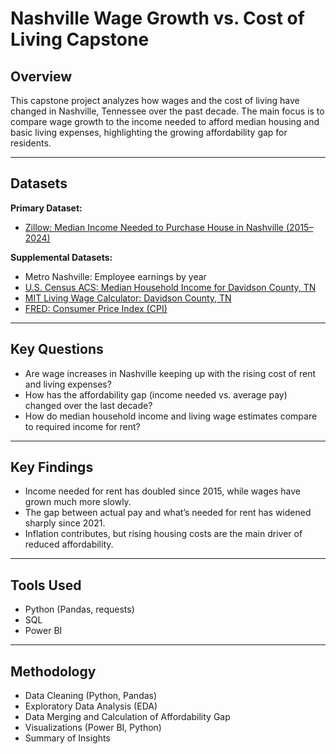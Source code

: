 # Nashville Wage Growth vs. Cost of Living Capstone

## Overview

This capstone project analyzes how wages and the cost of living have changed in Nashville, Tennessee over the past decade. The main focus is to compare wage growth to the income needed to afford median housing and basic living expenses, highlighting the growing affordability gap for residents.

---

## Datasets

**Primary Dataset:**

- [Zillow: Median Income Needed to Purchase House in Nashville (2015–2024)](https://www.zillow.com/research/data/)

**Supplemental Datasets:**

- Metro Nashville: Employee earnings by year  
- [U.S. Census ACS: Median Household Income for Davidson County, TN](https://data.census.gov/table?q=median+household+income+davidson+county+tn)  
- [MIT Living Wage Calculator: Davidson County, TN](https://livingwage.mit.edu/counties/47037)  
- [FRED: Consumer Price Index (CPI)](https://fred.stlouisfed.org/series/CPIAUCSL)

---

## Key Questions

- Are wage increases in Nashville keeping up with the rising cost of rent and living expenses?  
- How has the affordability gap (income needed vs. average pay) changed over the last decade?  
- How do median household income and living wage estimates compare to required income for rent?

---

## Key Findings

- Income needed for rent has doubled since 2015, while wages have grown much more slowly.  
- The gap between actual pay and what’s needed for rent has widened sharply since 2021.  
- Inflation contributes, but rising housing costs are the main driver of reduced affordability.

---

## Tools Used

- Python (Pandas, requests)  
- SQL  
- Power BI

---

## Methodology

- Data Cleaning (Python, Pandas)  
- Exploratory Data Analysis (EDA)  
- Data Merging and Calculation of Affordability Gap  
- Visualizations (Power BI, Python)  
- Summary of Insights
